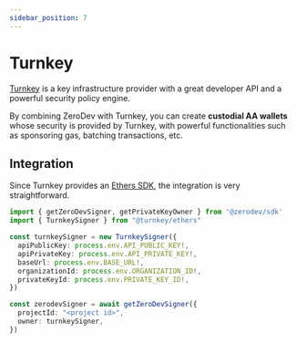 ```yaml
---
sidebar_position: 7
---
```


# Turnkey

[Turnkey](https://www.turnkey.io/) is a key infrastructure provider with a great developer API and a powerful security policy engine.

By combining ZeroDev with Turnkey, you can create **custodial AA wallets** whose security is provided by Turnkey, with powerful functionalities such as sponsoring gas, batching transactions, etc.

## Integration

Since Turnkey provides an [Ethers SDK](https://turnkey.readme.io/docs/sign-with-ethers), the integration is very straightforward.

```typescript
import { getZeroDevSigner, getPrivateKeyOwner } from '@zerodev/sdk'
import { TurnkeySigner } from "@turnkey/ethers"

const turnkeySigner = new TurnkeySigner({
  apiPublicKey: process.env.API_PUBLIC_KEY!,
  apiPrivateKey: process.env.API_PRIVATE_KEY!,
  baseUrl: process.env.BASE_URL!,
  organizationId: process.env.ORGANIZATION_ID!,
  privateKeyId: process.env.PRIVATE_KEY_ID!,
})

const zerodevSigner = await getZeroDevSigner({
  projectId: "<project id>",
  owner: turnkeySigner,
})
```
